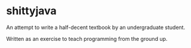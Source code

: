 # shittyjava

An attempt to write a half-decent textbook by an undergraduate student.

Written as an exercise to teach programming from the ground up.